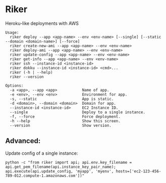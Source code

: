 # Riker

Heroku-like deployments with AWS

```
Usage:
  riker deploy --app <app-name> --env <env-name> [--single] [--static --domain <domain-name>] [--force]
  riker create-new-ami --app <app-name> --env <env-name>
  riker deploy-ami --app <app-name> --env <env-name>
  riker update-config --app <app-name> --env <env-name>
  riker get-info --app <app-name> --env <env-name>
  riker ssh --instance-id <instance-id>
  riker dokku --instance-id <instance-id> <cmd>...
  riker (-h | --help)
  riker --version

Options:
  -a <app>, --app <app>           Name of app.
  -e <env>, --env <env>           Environment for app.
  -s, --static                    App is static.
  -d <domain>, --domain <domain>  Domain for app.
  --instance-id <instance-id>     EC2 Instance ID.
  --single                        Deploy to a single instance.
  -f, --force                     Force deployment.
  -h --help                       Show this screen.
  --version                       Show version.
```

## Advanced:

Update config of a single instance:

    python -c "from riker import api; api.env.key_filename = api.get_pem_filename(api.instance_key_pair_name); api.execute(api.update_config, 'myapp', 'myenv', hosts=['ec2-123-456-789-012.compute-1.amazonaws.com'])"

